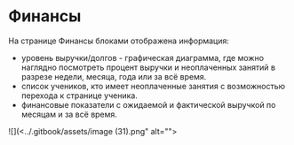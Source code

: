 # Финансы

На  странице Финансы блоками отображена информация:

* уровень выручки/долгов - графическая диаграмма, где можно наглядно посмотреть процент выручки и неоплаченных занятий в разрезе недели, месяца, года или за всё время.
* список учеников, кто имеет неоплаченные занятия с возможностью перехода к странице ученика.
* финансовые показатели с ожидаемой и фактической выручкой по месяцам и за всё время.&#x20;

![](<../.gitbook/assets/image (31).png" alt=""><figcaption></figcaption></figure>
